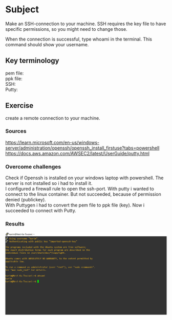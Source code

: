 # Subject
Make an SSH-connection to your machine. SSH requires the key file to have specific permissions, so you might need to change those.  

When the connection is successful, type whoami in the terminal. This command should show your username.  

## Key terminology
pem file:  
ppk file:  
SSH:  
Putty:

## Exercise  
create a remote connection to your machine.

### Sources
https://learn.microsoft.com/en-us/windows-server/administration/openssh/openssh_install_firstuse?tabs=powershell  
https://docs.aws.amazon.com/AWSEC2/latest/UserGuide/putty.html  

### Overcome challenges  
Check if Openssh is installed on your windows laptop with powershell. The server is not installed so i had to install it.  
I configured a firewall rule to open the ssh-port.
With putty i wanted to connect to the linux container. But not succeeded, because of permission denied (publickey).  
With Puttygen i had to convert the pem file to ppk file (key). Now i succeeded to connect with Putty.


### Results  
![screenshot of exercise succes](https://raw.githubusercontent.com/Techgrounds-Cloud-9/cloud-9-karimtouzani24/main/00_includes/linux1_exercise1.png)